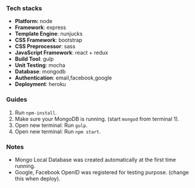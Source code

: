 ### Tech stacks
- **Platform:** node
- **Framework**: express
- **Template Engine**: nunjucks
- **CSS Framework**: bootstrap
- **CSS Preprocessor**: sass
- **JavaScript Framework**: react + redux
- **Build Tool**: gulp
- **Unit Testing**: mocha
- **Database**: mongodb
- **Authentication**: email,facebook,google
- **Deployment**: heroku

### Guides

1. Run `npm-install`.
2. Make sure your MongoDB is running. (start `mongod` from terminal 1).
3. Open new terminal: Run `gulp`.
4. Open new terminal: Run `npm start`.

### Notes

- Mongo Local Database was created automatically at the first time running.
- Google, Facebook OpenID was registered for testing purpose. (change this when deploy).
